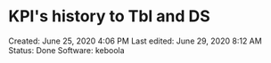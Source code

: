 # KPI's history to Tbl and DS

Created: June 25, 2020 4:06 PM
Last edited: June 29, 2020 8:12 AM
Status: Done
Software: keboola